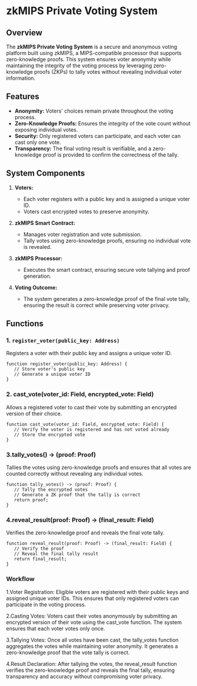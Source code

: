 # zkMIPS Private Voting System

## Overview
The **zkMIPS Private Voting System** is a secure and anonymous voting platform built using zkMIPS, a MIPS-compatible processor that supports zero-knowledge proofs. This system ensures voter anonymity while maintaining the integrity of the voting process by leveraging zero-knowledge proofs (ZKPs) to tally votes without revealing individual voter information.

## Features
- **Anonymity:** Voters' choices remain private throughout the voting process.
- **Zero-Knowledge Proofs:** Ensures the integrity of the vote count without exposing individual votes.
- **Security:** Only registered voters can participate, and each voter can cast only one vote.
- **Transparency:** The final voting result is verifiable, and a zero-knowledge proof is provided to confirm the correctness of the tally.

## System Components
1. **Voters:**
   - Each voter registers with a public key and is assigned a unique voter ID.
   - Voters cast encrypted votes to preserve anonymity.

2. **zkMIPS Smart Contract:**
   - Manages voter registration and vote submission.
   - Tally votes using zero-knowledge proofs, ensuring no individual vote is revealed.

3. **zkMIPS Processor:**
   - Executes the smart contract, ensuring secure vote tallying and proof generation.

4. **Voting Outcome:**
   - The system generates a zero-knowledge proof of the final vote tally, ensuring the result is correct while preserving voter privacy.

## Functions

### 1. `register_voter(public_key: Address)`
Registers a voter with their public key and assigns a unique voter ID.
```leo
function register_voter(public_key: Address) {
   // Store voter's public key
   // Generate a unique voter ID
}
```
### 2. cast_vote(voter_id: Field, encrypted_vote: Field)
Allows a registered voter to cast their vote by submitting an encrypted version of their choice.
```leo
function cast_vote(voter_id: Field, encrypted_vote: Field) {
   // Verify the voter is registered and has not voted already
   // Store the encrypted vote
}
```
### 3.tally_votes() -> (proof: Proof)
Tallies the votes using zero-knowledge proofs and ensures that all votes are counted correctly without revealing any individual votes.
```
function tally_votes() -> (proof: Proof) {
   // Tally the encrypted votes
   // Generate a ZK proof that the tally is correct
   return proof;
}
```

### 4.reveal_result(proof: Proof) -> (final_result: Field)
Verifies the zero-knowledge proof and reveals the final vote tally.
```leo
function reveal_result(proof: Proof) -> (final_result: Field) {
   // Verify the proof
   // Reveal the final tally result
   return final_result;
}
```
### Workflow
 1.Voter Registration: Eligible voters are registered with their public keys and assigned unique voter IDs. This ensures that only registered voters can participate in the voting process.

 2.Casting Votes: Voters cast their votes anonymously by submitting an encrypted version of their vote using the cast_vote function. The system ensures that each voter votes only once.

 3.Tallying Votes: Once all votes have been cast, the tally_votes function aggregates the votes while maintaining voter anonymity. It generates a zero-knowledge proof that the vote tally is correct.

 4.Result Declaration: After tallying the votes, the reveal_result function verifies the zero-knowledge proof and reveals the final tally, ensuring transparency and accuracy without compromising voter privacy.


